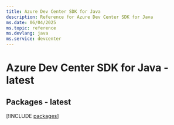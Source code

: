```yaml
---
title: Azure Dev Center SDK for Java
description: Reference for Azure Dev Center SDK for Java
ms.date: 06/04/2025
ms.topic: reference
ms.devlang: java
ms.service: devcenter
---
```

# Azure Dev Center SDK for Java - latest
## Packages - latest
[!INCLUDE [packages](dev-center-index.md)]